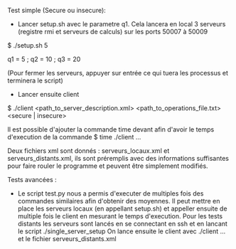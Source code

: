 Test simple (Secure ou insecure):

- Lancer setup.sh avec le parametre q1. Cela lancera en local 3 serveurs (registre rmi et serveurs de calculs) sur les ports 50007 à 50009

$ ./setup.sh 5

q1 = 5 ; q2 = 10 ; q3 = 20

(Pour fermer les serveurs, appuyer sur entrée ce qui tuera les processus et terminera le script)

- Lancer ensuite client

$ ./client <path_to_server_description.xml> <path_to_operations_file.txt> <secure | insecure>

Il est possible d'ajouter la commande time devant afin d'avoir le temps d'execution de la commande
$ time ./client ...

Deux fichiers xml sont donnés : serveurs_locaux.xml et serveurs_distants.xml, ils sont préremplis avec des informations suffisantes pour faire rouler le programme et peuvent être simplement modifiés.


Tests avancées :

- Le script test.py nous a permis d'executer de multiples fois des commandes similaires afin d'obtenir des moyennes. Il peut mettre en place les serveurs locaux (en appellant setup.sh) et appeller ensuite de multiple fois le client en mesurant le temps d'execution. 
Pour les tests distants les serveurs sont lancés en se connectant en ssh et en lancant le script ./single_server_setup <port> 
On lance ensuite le client avec ./client ... et le fichier serveurs_distants.xml




